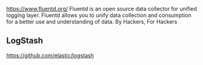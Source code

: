 
<!--
-->

https://www.fluentd.org/
Fluentd is an open source data collector for unified logging layer.
Fluentd allows you to unify data collection and consumption for a better use and understanding of data.
By Hackers, For Hackers

LogStash
--------

https://github.com/elastic/logstash

<!-- vim: set autoindent expandtab sw=4 syntax=markdown: -->
